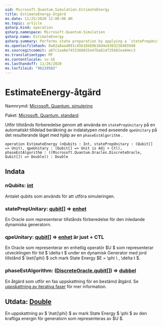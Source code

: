 ```yaml
---
uid: Microsoft.Quantum.Simulation.EstimateEnergy
title: EstimateEnergy-åtgärd
ms.date: 11/25/2020 12:00:00 AM
ms.topic: article
qsharp.kind: operation
qsharp.namespace: Microsoft.Quantum.Simulation
qsharp.name: EstimateEnergy
qsharp.summary: Performs state preparation by applying a `statePrepUnitary` on an automatically allocated input state phase estimation with respect to `qpeUnitary`on the resulting state using a `phaseEstAlgorithm`.
ms.openlocfilehash: 0a02a8aad891c45b184b9b18d4e9383236485940
ms.sourcegitcommit: a87c1aa8e7453360025e47ba614f25b02ea84ec3
ms.translationtype: MT
ms.contentlocale: sv-SE
ms.lasthandoff: 11/26/2020
ms.locfileid: "96229502"
---
```

# <a name="estimateenergy-operation"></a>EstimateEnergy-åtgärd

Namnrymd: [Microsoft. Quantum. simulering](xref:Microsoft.Quantum.Simulation)

Paket: [Microsoft. Quantum. standard](https://nuget.org/packages/Microsoft.Quantum.Standard)


Utför tillstånds förberedelse genom att använda en `statePrepUnitary` på en automatiskt tilldelad beräkning av indatatypen med avseende `qpeUnitary` på det resulterande läget med hjälp av en `phaseEstAlgorithm` .

```qsharp
operation EstimateEnergy (nQubits : Int, statePrepUnitary : (Qubit[] => Unit), qpeUnitary : (Qubit[] => Unit is Adj + Ctl), phaseEstAlgorithm : ((Microsoft.Quantum.Oracles.DiscreteOracle, Qubit[]) => Double)) : Double
```


## <a name="input"></a>Indata

### <a name="nqubits--int"></a>nQubits: [int](xref:microsoft.quantum.lang-ref.int)

Antalet qubits som används för att utföra simuleringen.


### <a name="stateprepunitary--qubit--unit"></a>statePrepUnitary: [qubit](xref:microsoft.quantum.lang-ref.qubit)[] => [enhet](xref:microsoft.quantum.lang-ref.unit) 

En Oracle som representerar tillstånds förberedelse för den inledande dynamiska generatorn.


### <a name="qpeunitary--qubit--unit--is-adj--ctl"></a>qpeUnitary: [qubit](xref:microsoft.quantum.lang-ref.qubit)[] => [enhet](xref:microsoft.quantum.lang-ref.unit)  är just + CTL

En Oracle som representerar en enhetlig operatör $U $ som representerar utvecklingen för tid $ \delta t $ under en dynamisk Generator med jord tillstånd $ \ket{\phi} $ och mark State Energy $E = \phi \\ , \delta t $.


### <a name="phaseestalgorithm--discreteoraclequbit--double"></a>phaseEstAlgorithm: ([DiscreteOracle](xref:Microsoft.Quantum.Oracles.DiscreteOracle),[qubit](xref:microsoft.quantum.lang-ref.qubit)[]) => [dubbel](xref:microsoft.quantum.lang-ref.double) 

En åtgärd som utför en fas uppskattning för en bestämd åtgärd.
Se [uppskattning av iterativa faser](/quantum/libraries/characterization#iterative-phase-estimation) för mer information.



## <a name="output--double"></a>Utdata: [Double](xref:microsoft.quantum.lang-ref.double)

En uppskattning av $ \hat{\phi} $ av mark State Energy $ \phi $ av den kraftiga energin för generatorn som representeras av $U $.